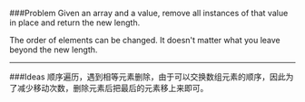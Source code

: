 ###Problem
Given an array and a value, remove all instances of that value in place and return the new length.

The order of elements can be changed. It doesn't matter what you leave beyond the new length.

---

###Ideas
顺序遍历，遇到相等元素删除，由于可以交换数组元素的顺序，因此为了减少移动次数，删除元素后把最后的元素移上来即可。
